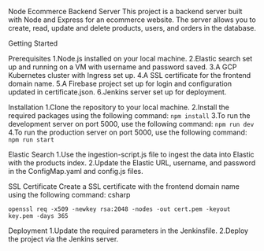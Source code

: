 Node Ecommerce Backend Server
This project is a backend server built with Node and Express for an ecommerce website. The server allows you to create, read, update and delete products, users, and orders in the database.

Getting Started

Prerequisites
1.Node.js installed on your local machine.
2.Elastic search set up and running on a VM with username and password saved.
3.A GCP Kubernetes cluster with Ingress set up.
4.A SSL certificate for the frontend domain name.
5.A Firebase project set up for login and configuration updated in certificate.json.
6.Jenkins server set up for deployment.

Installation
1.Clone the repository to your local machine.
2.Install the required packages using the following command:
`npm install`
3.To run the development server on port 5000, use the following command:
`npm run dev`
4.To run the production server on port 5000, use the following command:
`npm run start`

Elastic Search
1.Use the ingestion-script.js file to ingest the data into Elastic with the products index.
2.Update the Elastic URL, username, and password in the ConfigMap.yaml and config.js files.

SSL Certificate
Create a SSL certificate with the frontend domain name using the following command:
csharp

`openssl req -x509 -newkey rsa:2048 -nodes -out cert.pem -keyout key.pem -days 365`

Deployment
1.Update the required parameters in the Jenkinsfile.
2.Deploy the project via the Jenkins server.
